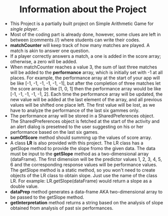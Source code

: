 <h1 align=center> Information about the Project </h1>
<ul>
<li>This Project is a partially built project on Simple Arithmetic Game for <i>single player</i>.</li>

<li>Most of the coding part is already done, however, some clues are left in between (comments //) where students can write their codes.</li>

<li><b>matchCounter</b> will keep track of how many matches are played. A match is akin to answer one question.</li>

<li>If a player correctly answers a match, a one is added in the score array; otherwise, a zero will be added.</li>

<li>When matchCounter reaches a value 3, the sum of last three matches will be added to the <b>performance</b> array, which is initially set with -1 at all places.
For example, the performance array at the start of your app will be like [-1, -1, -1, -1, -1, -1], but after the completion of three matches let the
score array be like [1, 0, 1] then the performance array would be like [-1, -1, -1, -1, -1, 2]. Each time the performance array will be updated, the new value will
be added at the last element of the array, and all previous values will be shifted one place left. The first value will be lost, as we have to analyze the performance
  of the last six gammes only. </li>
  
  <li>The performance array will be stored in a SharedPreferences object. The SharedPreferences object is fetched at the start of the activity and an
    alert dialog is presetned to the user suggesting on his or her performance based on the last six games. </li>

  <li><b>sumOfScore</b> method should summing up the values of score array.</li>

<li>A class <b>LR</b> is also provided with this project. The LR class has a getSlope method to provide the slope fromo the given data. The data must be input to the 
<b>getSlope</b> method as a two-dimensional array (dataFrame). The first dimension will be the predictor values 1, 2, 3, 4, 5, 6 and the corresponding response values will
be performance values. The getSlope method is a static method, so you won't need to create objects of the LR class to obtain slope. Just use the name of the class LR.
  For example: LR.getSlope(dataFrame) would return a slope as a double value.</li>

<li><b>dataPrep</b> method generates a data-frame AKA two-dimensional array to be passed to the getSlope method.</li>

<li><b>getInterpretation</b> method returns a string based on the analysis of slope obtained from analysis of past six performances.</li>
</ul>
